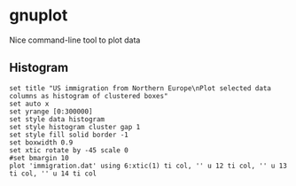 # gnuplot

Nice command-line tool to plot data

## Histogram
```
set title "US immigration from Northern Europe\nPlot selected data columns as histogram of clustered boxes"
set auto x
set yrange [0:300000]
set style data histogram
set style histogram cluster gap 1
set style fill solid border -1
set boxwidth 0.9
set xtic rotate by -45 scale 0
#set bmargin 10 
plot 'immigration.dat' using 6:xtic(1) ti col, '' u 12 ti col, '' u 13 ti col, '' u 14 ti col
```
